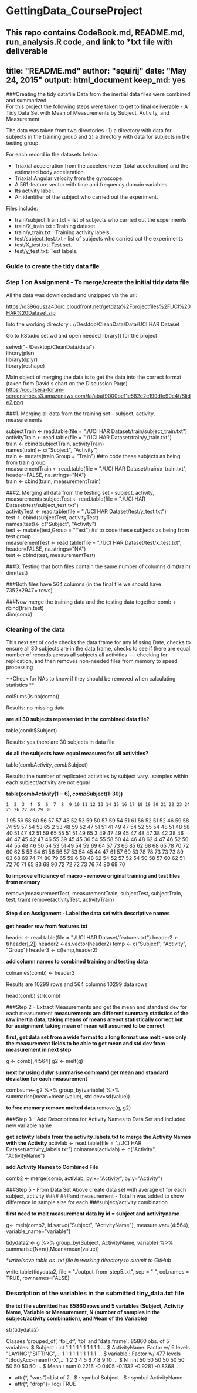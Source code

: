 # GettingData_CourseProject
This repo contains CodeBook.md, README.md, run_analysis.R code, and link to *txt file with deliverable
---
title: "README.md"
author: "squirij"
date: "May 24, 2015"
output: html_document
keep_md: yes   
---

###Creating the tidy datafile
Data from the inertial data files were combined and summarized.  
For this project the following steps were taken to get to final deliverable - 
A Tidy Data Set with Mean of Measurements by Subject, Activity, and Measurement

The data was taken from two directories : 1) a directory with data for subjects in the training group and 2) a directory with data for subjects in the testing group.

For each record in the datasets below: 

* Triaxial acceleration from the accelerometer (total acceleration) and the estimated body  acceleration. 
* Triaxial Angular velocity from the gyroscope. 
* A 561-feature vector with time and frequency domain variables. 
* Its activity label. 
* An identifier of the subject who carried out the experiment.

Files include:
* train/subject_train.txt - list of subjects who carried out the experiments
* train/X_train.txt : Training dataset.
* train/y_train.txt : Training activity labels.
* test/subject_test.txt - list of subjects who carried out the experiments
* test/X_test.txt: Test set.
* test/y_test.txt: Test labels.

### Guide to create the tidy data file
### Step 1 on Assignment - To merge/create the initial tidy data file

All the data was downloaded and unzipped via the url:   

https://d396qusza40orc.cloudfront.net/getdata%2Fprojectfiles%2FUCI%20HAR%20Dataset.zip   

Into the working directory :  //Desktop/CleanData/Data/UCI HAR Dataset  

Go to RStudio set wd and open needed library() for the project  

setwd("~/Desktop/CleanData/data")  
library(plyr)  
library(dplyr)  
library(reshape)  

Main object of merging the data is to get the data into the correct format (taken from David's chart on the Discussion Page)    
https://coursera-forum-screenshots.s3.amazonaws.com/fa/abaf9000be11e582e2e199dfe90c4f/Slide2.png 

###1.  Merging all data from the training set - subject, activity, measurements

subjectTrain <- read.table(file = "./UCI HAR Dataset/train/subject_train.txt")    
activityTrain <- read.table(file = "./UCI HAR Dataset/train/y_train.txt")  
train <- cbind(subjectTrain, activityTrain)  
names(train)<- c("Subject", "Activity")  
train <- mutate(train,Group = "Train")  ##to code these subjects as being from train group  
measurementTrain <- read.table(file = "./UCI HAR Dataset/train/x_train.txt", header=FALSE, na.strings="NA")  
train <- cbind(train, measurementTrain)  

###2.  Merging all data from the testing set - subject, activity, measurements
subjectTest <- read.table(file = "./UCI HAR Dataset/test/subject_test.txt")  
activityTest <- read.table(file = "./UCI HAR Dataset/test/y_test.txt")  
test <- cbind(subjectTest, activityTest)  
names(test)<- c("Subject", "Activity")  
test <- mutate(test,Group = "Test")   ## to code these subjects as being from test group   
measurementTest <- read.table(file = "./UCI HAR Dataset/test/x_test.txt", header=FALSE, na.strings="NA")  
test <- cbind(test, measurementTest)  

###3.  Testing that both files contain the same number of columns
dim(train)  
dim(test)  

###Both files have 564 columns (in the final file we should have 7352+2947= rows)

###Now merge the training data and the testing data together
comb <- rbind(train,test)  
dim(comb)  

### Cleaning of the data
This next set of code checks the data frame for any Missing Date, checks to ensure all 30
subjects are in the data frame, checks to see if there are equal number of records across all subjects all activities --- checking for replication, and then removes non-needed files from memory to speed processing

**Check for NAs to know if they should be removed when calculating statistics **

colSums(is.na(comb))

Results:  no missing data 

**are all 30 subjects represented in the combined data file?**

table(comb$Subject)

Results: yes there are 30 subjects in data file  


**do all the subjects have equal measures for all activities?**

table(comb$Activity, comb$Subject)

Results: the number of replicated activities by subject vary.. samples within each 
subject/activity are not equal

**table(comb$Activity(1-6), comb$Subject(1-30))**

    1  2  3  4  5  6  7  8  9 10 11 12 13 14 15 16 17 18 19 20 21 22 23 24 25 26 27 28 29 30
 1 95 59 58 60 56 57 57 48 52 53 59 50 57 59 54 51 61 56 52 51 52 46 59 58 74 59 57 54 53 65
 2 53 48 59 52 47 51 51 41 49 47 54 52 55 54 48 51 48 58 40 51 47 42 51 59 65 55 51 51 49 65
 3 49 47 49 45 47 48 47 38 42 38 46 46 47 45 42 47 46 55 39 45 45 36 54 55 58 50 44 46 48 62
 4 47 46 52 50 44 55 48 46 50 54 53 51 49 54 59 69 64 57 73 66 85 62 68 68 65 78 70 72 60 62
 5 53 54 61 56 56 57 53 54 45 44 47 61 57 60 53 78 78 73 73 73 89 63 68 69 74 74 80 79 65 59
 6 50 48 62 54 52 57 52 54 50 58 57 60 62 51 72 70 71 65 83 68 90 72 72 72 73 76 74 80 69 70

**to improve efficiency of macro - remove original training and test files from memory**

remove(measurementTest, measurementTrain, subjectTest, subjectTrain, test, train)
remove(activityTest, activityTrain)

#### Step 4 on Assignment - Label the data set with descriptive names

**get header row from features.txt**

header <- read.table(file = "./UCI HAR Dataset/features.txt")
header2 <- t(header[,2])
header2 <-as.vector(header2)
temp <- c("Subject", "Activity", "Group")
header3 <- c(temp,header2)

**add column names to combined training and testing data**

colnames(comb) <- header3

Results are 10299 rows and 564 columns 10299 data rows 

head(comb)
str(comb)

 
###Step 2 - Extract Measurements and get the mean and standard dev for each measurement
**measurements are different summary statistics of the raw inertia data, taking means of means arenot statistically correct but for assignment taking mean of mean will assumed to be correct**

**first, get data set from a wide format to a long format use melt - use only the measurement
fields to be able to get mean and std dev from measurement in next step**

g <- comb[,4:564]
g2 <- melt(g)     

**next by using dplyr summarise command get mean and standard deviation for each measurement**

combsum<- g2 %>% group_by(variable) %>%
  summarise(mean=mean(value), std dev=sd(value))

**to free memory remove melted data**
remove(g, g2)

###Step 3 - Add Descriptions for Activity Names to Data Set and included new variable name 

**get activity labels from the activity_labels.txt to merge the Activity Names with the Activity**
activlab <- read.table(file = "./UCI HAR Dataset/activity_labels.txt")
colnames(activlab) <- c("Activity", "ActivityName")

**add Activity Names to Combined File**

comb2 <- merge(comb, activlab, by.x="Activity", by.y="Activity")

###Step 5 - From Data Set Above create data set with average of for each subject, activity ####
###and measurement - Total n was added to show difference in sample size for each 
###subject/activity combination

**first need to melt measurement data by id = subject and activityname**

g<- melt(comb2, id.var=c("Subject", "ActivityName"), measure.var=(4:564), variable_name="variable")

tidydata2 <- g %>% 
              group_by(Subject, ActivityName, variable) %>%
              summarise(N=n(),Mean=mean(value))

**write/save table as *.txt file in working directory to submit to GitHub**

write.table(tidydata2, file = "./output_from_step5.txt", sep = " ", col.names = TRUE, row.names=FALSE)

### Description of the variables in the submitted tiny_data.txt file
**the txt file submitted has 85860 rows and 5 variables (Subject, Activity Name, 
Variable or Measurement, N (number of samples in the subject/activity combination), and 
Mean of the Variable)**

str(tidydata2)

Classes ‘grouped_df’, ‘tbl_df’, ‘tbl’ and 'data.frame':  85860 obs. of  5 variables:
 $ Subject     : int  1 1 1 1 1 1 1 1 1 1 ...
 $ ActivityName: Factor w/ 6 levels "LAYING","SITTING",..: 1 1 1 1 1 1 1 1 1 1 ...
 $ variable    : Factor w/ 477 levels "tBodyAcc-mean()-X",..: 1 2 3 4 5 6 7 8 9 10 ...
 $ N           : int  50 50 50 50 50 50 50 50 50 50 ...
 $ Mean        : num  0.2216 -0.0405 -0.1132 -0.9281 -0.8368 ...  
 - attr(*, "vars")=List of 2
  ..$ : symbol Subject
  ..$ : symbol ActivityName
 - attr(*, "drop")= logi TRUE
